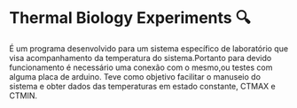                                 
                                                      
# Thermal Biology Experiments :mag:
  

É um programa desenvolvido para um sistema específico de laboratório que visa acompanhamento da temperatura do sistema.Portanto para devido funcionamento é necessário uma conexão com o mesmo,ou testes com alguma placa de arduino. Teve como objetivo facilitar o manuseio do sistema e obter dados das temperaturas em estado constante, CTMAX e CTMIN.


